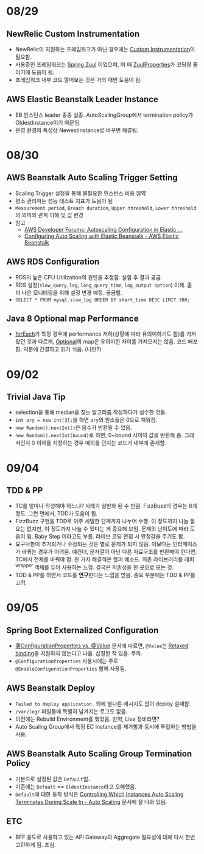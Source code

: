 # 08/29

## NewRelic Custom Instrumentation
- NewRelic이 지원하는 프레임워크가 아닌 경우에는 [Custom Instrumentation](https://docs.newrelic.com/docs/agents/manage-apm-agents/agent-data/custom-instrumentation)이 필요함.
- 사용중인 프레임워크는 [Spring Zuul](https://github.com/Netflix/zuul) 이었으며, 이 때 [ZuulProperties](https://github.com/spring-cloud/spring-cloud-netflix/blob/master/spring-cloud-netflix-core/src/main/java/org/springframework/cloud/netflix/zuul/filters/ZuulProperties.java)가 코딩량 줄이기에 도움이 됨.
- 프레임워크 내부 코드 열어보는 것은 거의 매번 도움이 됨.

## AWS Elastic Beanstalk Leader Instance
- EB 인스턴스 leader 종종 실종. AutoScalingGroup에서 termination policy가 OldestInstance이기 때문임.
- 운영 환경의 특성상 NewestInstance로 바꾸면 해결됨.

# 08/30

## AWS Beanstalk Auto Scaling Trigger Setting
- Scaling Trigger 설정을 통해 불필요한 인스턴스 비용 절약
- 평소 관리하는 성능 테스트 지표가 도움이 됨
- `Measurement period`,  `Breach duration`, `Upper threshold`, `Lower threshold`의 의미와 관계 이해 및 값 변경
- 참고
	- [AWS Developer Forums: Autoscaling Configuration in Elastic ...](https://forums.aws.amazon.com/thread.jspa?threadID=61883)
	- [Configuring Auto Scaling with Elastic Beanstalk - AWS Elastic Beanstalk](http://docs.aws.amazon.com/elasticbeanstalk/latest/dg/using-features.managing.as.html)

## AWS RDS Configuration
- RDS의 높은 CPU Utilization의 원인을 추정함. 실험 후 결과 궁금.
- RDS 설정(`slow_query_log`, `long_query_time`, `log_output option`) 이해. 좀 더 나은 모니터링을 위해 설정 변경 예정. 궁금함.
- `SELECT * FROM mysql.slow_log ORDER BY start_time DESC LIMIT 300;`

## Java 8 Optional map Performance
- [forEach](https://docs.oracle.com/javase/8/docs/api/java/lang/Iterable.html)가 특정 경우에 performance 저하(상황에 따라 유의미하기도 함)를 가져왔던 것과 다르게, [Optional](https://docs.oracle.com/javase/8/docs/api/java/util/Optional.html)의 map은 유의미한 차이를 가져오지는 않음. 코드 배포함. 덕분에 간결하고 읽기 쉬움. (나만?)

# 09/02

## Trivial Java Tip
- selection을 통해 median을 찾는 알고리즘 작성하다가 실수한 것들.
- `int ary = new int[3];`을 하면 `ary`의 원소들은 0으로 채워짐.
- `new Random().nextInt()`은 음수가 반환될 수 있음.
- `new Random().nextInt(bound)`로 하면, 0~bound 사이의 값을 반환해 줌. 그래서인지 0 이하를 지정하는 경우 예외를 던지는 코드가 내부에 존재함.

# 09/04

## TDD & PP
- TC를 얼마나 작성해야 하느냐? 사례가 일반화 된 수 만큼. FizzBuzz의 경우는 8개 정도. 그런 면에서, TDD가 도움이 됨.
- FizzBuzz 구현을 TDD로 아주 세밀한 단계까지 나누어 수행. 이 정도까지 나눌 필요는 없지만, 이 정도까지 나눌 수 있다는 게 중요해 보임. 문제의 난이도에 따라 도움이 됨. Baby Step 이라고도 부름. 라이브 코딩 면접 시 안정감을 주기도 함.
- 요구사항이 추가되거나 수정되는 것은 별로 문제가 되지 않음. 이보다는 인터페이스가 바뀌는 경우가 어려움. 예컨대, 문자열이 아닌 다른 자료구조를 반환해야 한다면, TC에서 전체를 바꿔야 함. 한 가지 해결책은 헬퍼 메소드. 의존 라이브러리를 래퍼<sup>wrapper</sup> 객체를 두어 사용하는 느낌. 결국은 의존성을 한 곳으로 모는 것.
- TDD & PP를 하면서 코드를 **연구**한다는 느낌을 받음. 중요 부분에는 TDD & PP를 고려.

# 09/05

## Spring Boot Externalized Configuration
- [@ConfigurationProperties vs. @Value](https://docs.spring.io/spring-boot/docs/current/reference/html/boot-features-external-config.html#boot-features-external-config-vs-value) 문서에 따르면, `@Value`는 [Relaxed binding](https://docs.spring.io/spring-boot/docs/current/reference/html/boot-features-external-config.html#boot-features-external-config-relaxed-binding)을 지원하지 않는다고 나옴. 삽질한 적 있음. 주의.
- `@ConfigurationProperties` 사용시에는 주로 `@EnableConfigurationProperties` 함께 사용됨.

## AWS Beanstalk Deploy
- `Failed to deploy application.` 외에 별다른 메시지도 없이 deploy 실패함.
- `/var/log/` 파일들에 특별히 남겨지는 로그도 없음.
- 이전에는 Rebuild Environment를 했었음. 만약, Live 장비라면?
- Auto Scaling Group에서 특정 EC Instance를 제거함과 동시에 투입하는 방법을 사용.

## AWS Beanstalk Auto Scaling Group Termination Policy
- 기본으로 설정된 값은 `Default`임.
- 기존에는 `Default` == `OldestInstance`라고 오해했음.
- `Default`에 대한 동작 방식은 [Controlling Which Instances Auto Scaling Terminates During Scale In - Auto Scaling](http://docs.aws.amazon.com/autoscaling/latest/userguide/as-instance-termination.html) 문서에 잘 나와 있음.

## ETC
- BFF 용도로 사용하고 있는 API Gateway의 Aggregate 필요성에 대해 다시 한번 고민하게 됨. 조심.

